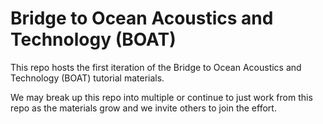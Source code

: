 # Bridge to Ocean Acoustics and Technology (BOAT)

This repo hosts the first iteration of the Bridge to Ocean Acoustics and Technology (BOAT) tutorial materials.

We may break up this repo into multiple or continue to just work from this repo as the materials grow and we invite others to join the effort.
